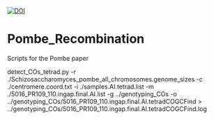 [![DOI](https://zenodo.org/badge/673290405.svg)](https://zenodo.org/badge/latestdoi/673290405)

# Pombe_Recombination
Scripts for the Pombe paper

detect_COs_tetrad.py -r ./Schizosaccharomyces_pombe_all_chromosomes.genome_sizes -c ./centromere.coord.txt -i ./samples.AI.tetrad.list -m ./5016_PR109_110.ingap.final.AI.list -g ../genotyping_COs -o ../genotyping_COs/5016_PR109_110.ingap.final.AI.tetradCOGCFind > ../genotyping_COs/5016_PR109_110.ingap.final.AI.tetradCOGCFind.log


